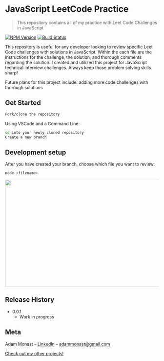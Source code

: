 # JavaScript LeetCode Practice

> This repository contains all of my practice with Leet Code Challenges in JavaScript

[![NPM Version][npm-image]][npm-url]
[![Build Status][travis-image]][travis-url]

This repository is useful for any developer looking to review specific Leet Code challenges with solutions in JavaScript. Within the each file are the instructions for the challenge, the solution, and thorough comments regarding the solution. I created and utilized this project for JavaScript technical interview challenges. Always keep those problem solving skills sharp!

Future plans for this project include: adding more code challenges with thorough solutions

## Get Started

```sh
Fork/clone the repository
```

Using VSCode and a Command Line:

```sh
cd into your newly cloned repository
Create a new branch
```

## Development setup

After you have created your branch, choose which file you want to review:

```sh
node <filename>
```

<img align="center" src=https://user-images.githubusercontent.com/57102880/94499362-7998a300-01ca-11eb-8386-64d8ee40ad1e.png width="600" height="350">

## Release History

- 0.0.1
  - Work in progress

## Meta

Adam Monast – [LinkedIn](https://www.linkedin.com/in/adam-monast/) – adammonast@gmail.com

[Check out my other projects!](https://github.com/Adammonast)

<!-- Markdown link & img dfn's -->

[npm-image]: https://img.shields.io/npm/v/datadog-metrics.svg?style=flat-square
[npm-url]: https://npmjs.org/package/datadog-metrics
[travis-image]: https://img.shields.io/travis/dbader/node-datadog-metrics/master.svg?style=flat-square
[travis-url]: https://travis-ci.org/dbader/node-datadog-metrics
